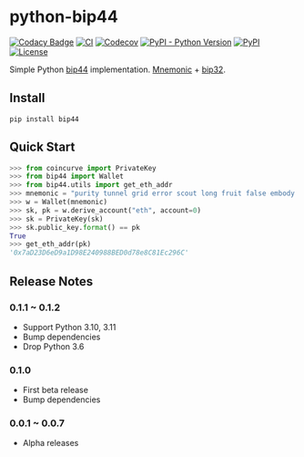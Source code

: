 # python-bip44

[![Codacy Badge](https://app.codacy.com/project/badge/Grade/4e4aa71f4a234dca809d014b0b214220)](https://www.codacy.com/manual/kigawas/python-bip44)
[![CI](https://img.shields.io/github/workflow/status/kigawas/python-bip44/Build)](https://github.com/kigawas/python-bip44/actions)
[![Codecov](https://img.shields.io/codecov/c/github/kigawas/python-bip44.svg)](https://codecov.io/gh/kigawas/python-bip44)
[![PyPI - Python Version](https://img.shields.io/pypi/pyversions/bip44.svg)](https://pypi.org/project/bip44/)
[![PyPI](https://img.shields.io/pypi/v/bip44.svg)](https://pypi.org/project/bip44/)
[![License](https://img.shields.io/github/license/kigawas/python-bip44.svg)](https://github.com/kigawas/python-bip44)

Simple Python [bip44](https://github.com/bitcoin/bips/blob/master/bip-0044.mediawiki) implementation. [Mnemonic](https://github.com/trezor/python-mnemonic) + [bip32](https://github.com/darosior/python-bip32).

## Install

`pip install bip44`

## Quick Start

```python
>>> from coincurve import PrivateKey
>>> from bip44 import Wallet
>>> from bip44.utils import get_eth_addr
>>> mnemonic = "purity tunnel grid error scout long fruit false embody caught skin gate"
>>> w = Wallet(mnemonic)
>>> sk, pk = w.derive_account("eth", account=0)
>>> sk = PrivateKey(sk)
>>> sk.public_key.format() == pk
True
>>> get_eth_addr(pk)
'0x7aD23D6eD9a1D98E240988BED0d78e8C81Ec296C'
```

## Release Notes

### 0.1.1 ~ 0.1.2

- Support Python 3.10, 3.11
- Bump dependencies
- Drop Python 3.6

### 0.1.0

- First beta release
- Bump dependencies

### 0.0.1 ~ 0.0.7

- Alpha releases
